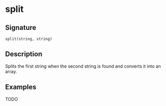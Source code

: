 # split

## Signature

`split(string, string)`

## Description

Splits the first string when the second string is found and converts it into an array.

## Examples

TODO
